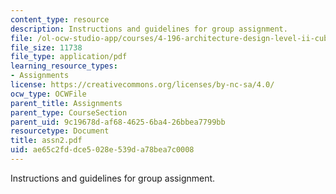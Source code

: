 ```yaml
---
content_type: resource
description: Instructions and guidelines for group assignment.
file: /ol-ocw-studio-app/courses/4-196-architecture-design-level-ii-cuba-studio-spring-2004/ae65c2fddce5028e539da78bea7c0008_assn2.pdf
file_size: 11738
file_type: application/pdf
learning_resource_types:
- Assignments
license: https://creativecommons.org/licenses/by-nc-sa/4.0/
ocw_type: OCWFile
parent_title: Assignments
parent_type: CourseSection
parent_uid: 9c19678d-af68-4625-6ba4-26bbea7799bb
resourcetype: Document
title: assn2.pdf
uid: ae65c2fd-dce5-028e-539d-a78bea7c0008
---
```

Instructions and guidelines for group assignment.